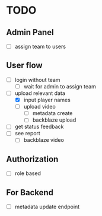 # TODO

## Admin Panel

- [ ] assign team to users

## User flow

- [ ] login without team
  - [ ] wait for admin to assign team
- [ ] upload relevant data
  - [x] input player names
  - [ ] upload video
    - [ ] metadata create
    - [ ] backblaze upload
- [ ] get status feedback
- [ ] see report
  - [ ] backblaze video

## Authorization

- [ ] role based

## For Backend

- [ ] metadata update endpoint
